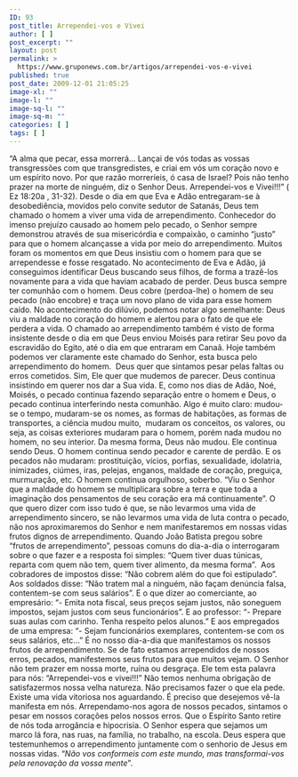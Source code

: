 ```yaml
---
ID: 93
post_title: Arrependei-vos e Vivei
author: [ ]
post_excerpt: ""
layout: post
permalink: >
  https://www.gruponews.com.br/artigos/arrependei-vos-e-vivei
published: true
post_date: 2009-12-01 21:05:25
image-xl: ""
image-l: ""
image-sq-l: ""
image-sq-m: ""
categories: [ ]
tags: [ ]
---
```

“A alma que pecar, essa morrerá... Lançai de vós todas as vossas transgressões com que transgredistes, e criai em vós um coração novo e um espírito novo. Por que razão morreríeis, ó casa de Israel? Pois não tenho prazer na morte de ninguém, diz o Senhor Deus. Arrependei-vos e Vivei!!!” ( Ez 18:20a , 31-32). Desde o dia em que Eva e Adão entregaram-se à desobediência, movidos pelo convite sedutor de Satanás, Deus tem chamado o homem a viver uma vida de arrependimento. Conhecedor do imenso prejuízo causado ao homem pelo pecado, o Senhor sempre demonstrou através de sua misericórdia e compaixão, o caminho “justo” para que o homem alcançasse a vida por meio do arrependimento. Muitos foram os momentos em que Deus insistiu com o homem para que se arrependesse e fosse resgatado. No acontecimento de Eva e Adão, já conseguimos identificar Deus buscando seus filhos, de forma a trazê-los novamente para a vida que haviam acabado de perder. Deus busca sempre ter comunhão com o homem. Deus cobre (perdoa-lhe) o homem de seu pecado (não encobre) e traça um novo plano de vida para esse homem caído. No acontecimento do dilúvio, podemos notar algo semelhante: Deus viu a maldade no coração do homem e alertou para o fato de que ele perdera a vida. O chamado ao arrependimento também é visto de forma insistente desde o dia em que Deus enviou Moisés para retirar Seu povo da escravidão do Egito, até o dia em que entraram em Canaã. Hoje também podemos ver claramente este chamado do Senhor, esta busca pelo arrependimento do homem.  Deus quer que sintamos pesar pelas faltas ou erros cometidos. Sim, Ele quer que mudemos de parecer. Deus continua insistindo em querer nos dar a Sua vida. E, como nos dias de Adão, Noé, Moisés, o pecado continua fazendo separação entre o homem e Deus, o pecado continua interferindo nesta comunhão. Algo é muito claro: mudou-se o tempo, mudaram-se os nomes, as formas de habitações, as formas de transportes, a ciência mudou muito,  mudaram os conceitos, os valores, ou seja, as coisas exteriores mudaram para o homem, porém nada mudou no homem, no seu interior. Da mesma forma, Deus não mudou. Ele continua sendo Deus. O homem continua sendo pecador e carente de perdão. E os pecados não mudaram: prostituição, vícios, porfias, sexualidade, idolatria, inimizades, ciúmes, iras, pelejas, enganos, maldade de coração, preguiça, murmuração, etc. O homem continua orgulhoso, soberbo. “Viu o Senhor que a maldade do homem se multiplicara sobre a terra e que toda a imaginação dos pensamentos de seu coração era má continuamente”. O que quero dizer com isso tudo é que, se não levarmos uma vida de arrependimento sincero, se não levarmos uma vida de luta contra o pecado, não nos aproximaremos do Senhor e nem manifestaremos em nossas vidas frutos dignos de arrependimento. Quando João Batista pregou sobre “frutos de arrependimento”, pessoas comuns do dia-a-dia o interrogaram sobre o que fazer e a resposta foi simples: “Quem tiver duas túnicas, reparta com quem não tem, quem tiver alimento, da mesma forma”.  Aos cobradores de impostos disse: “Não cobrem além do que foi estipulado”. Aos soldados disse: “Não tratem mal a ninguém, não façam denúncia falsa, contentem-se com seus salários”. E o que dizer ao comerciante, ao empresário: “- Emita nota fiscal, seus preços sejam justos, não soneguem impostos, sejam justos com seus funcionários”. E ao professor: “- Prepare suas aulas com carinho. Tenha respeito pelos alunos.” E aos empregados de uma empresa: “- Sejam funcionários exemplares, contentem-se com os seus salários, etc...” É no nosso dia-a-dia que manifestamos os nossos frutos de arrependimento. Se de fato estamos arrependidos de nossos erros, pecados, manifestemos seus frutos para que muitos vejam. O Senhor não tem prazer em nossa morte, ruína ou desgraça. Ele tem esta palavra para nós: “Arrependei-vos e vivei!!!” Não temos nenhuma obrigação de satisfazermos nossa velha natureza. Não precisamos fazer o que ela pede. Existe uma vida vitoriosa nos aguardando. É preciso que desejemos vê-la manifesta em nós. Arrependamo-nos agora de nossos pecados, sintamos o pesar em nossos corações pelos nossos erros. Que o Espírito Santo retire de nós toda arrogância e hipocrisia. O Senhor espera que sejamos um marco lá fora, nas ruas, na família, no trabalho, na escola. Deus espera que testemunhemos o arrependimento juntamente com o senhorio de Jesus em nossas vidas. “<em>Não vos conformeis com este mundo, mas transformai-vos pela renovação da vossa mente</em>”.